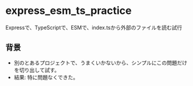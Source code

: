 # express_esm_ts_practice
Expressで、TypeScriptで、ESMで、index.tsから外部のファイルを読む試行

## 背景
- 別のとあるプロジェクトで、うまくいかないから、シンプルにこの問題だけを切り出して試す。
- 結果: 特に問題なくできた。

